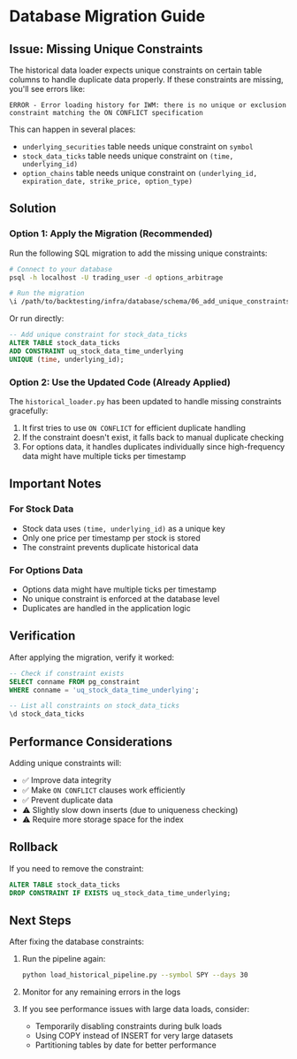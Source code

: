 # Database Migration Guide

## Issue: Missing Unique Constraints

The historical data loader expects unique constraints on certain table columns to handle duplicate data properly. If these constraints are missing, you'll see errors like:

```
ERROR - Error loading history for IWM: there is no unique or exclusion constraint matching the ON CONFLICT specification
```

This can happen in several places:
- `underlying_securities` table needs unique constraint on `symbol`
- `stock_data_ticks` table needs unique constraint on `(time, underlying_id)`
- `option_chains` table needs unique constraint on `(underlying_id, expiration_date, strike_price, option_type)`

## Solution

### Option 1: Apply the Migration (Recommended)

Run the following SQL migration to add the missing unique constraints:

```bash
# Connect to your database
psql -h localhost -U trading_user -d options_arbitrage

# Run the migration
\i /path/to/backtesting/infra/database/schema/06_add_unique_constraints.sql
```

Or run directly:

```sql
-- Add unique constraint for stock_data_ticks
ALTER TABLE stock_data_ticks
ADD CONSTRAINT uq_stock_data_time_underlying
UNIQUE (time, underlying_id);
```

### Option 2: Use the Updated Code (Already Applied)

The `historical_loader.py` has been updated to handle missing constraints gracefully:

1. It first tries to use `ON CONFLICT` for efficient duplicate handling
2. If the constraint doesn't exist, it falls back to manual duplicate checking
3. For options data, it handles duplicates individually since high-frequency data might have multiple ticks per timestamp

## Important Notes

### For Stock Data
- Stock data uses `(time, underlying_id)` as a unique key
- Only one price per timestamp per stock is stored
- The constraint prevents duplicate historical data

### For Options Data
- Options data might have multiple ticks per timestamp
- No unique constraint is enforced at the database level
- Duplicates are handled in the application logic

## Verification

After applying the migration, verify it worked:

```sql
-- Check if constraint exists
SELECT conname FROM pg_constraint
WHERE conname = 'uq_stock_data_time_underlying';

-- List all constraints on stock_data_ticks
\d stock_data_ticks
```

## Performance Considerations

Adding unique constraints will:
- ✅ Improve data integrity
- ✅ Make `ON CONFLICT` clauses work efficiently
- ✅ Prevent duplicate data
- ⚠️ Slightly slow down inserts (due to uniqueness checking)
- ⚠️ Require more storage space for the index

## Rollback

If you need to remove the constraint:

```sql
ALTER TABLE stock_data_ticks
DROP CONSTRAINT IF EXISTS uq_stock_data_time_underlying;
```

## Next Steps

After fixing the database constraints:

1. Run the pipeline again:
   ```bash
   python load_historical_pipeline.py --symbol SPY --days 30
   ```

2. Monitor for any remaining errors in the logs

3. If you see performance issues with large data loads, consider:
   - Temporarily disabling constraints during bulk loads
   - Using COPY instead of INSERT for very large datasets
   - Partitioning tables by date for better performance
